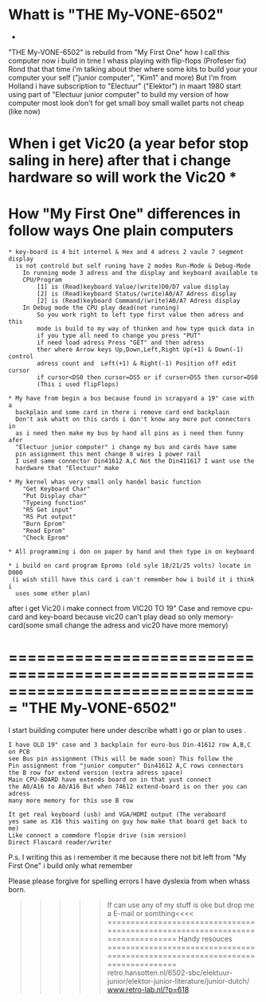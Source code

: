 
Whatt is "THE My-VONE-6502" 
===============================================================================
*
"THE My-VONE-6502" is rebuild from "My First One" how I call this computer now 
i build in time I whass playing with flip-flops (Profeser fix)
Rond that that time i'm talking about ther where some kits to build your your
computer your self ("junior computer", "Kim1" and more) But I'm from Holland i
have subscription to "Electuur" ("Elektor") in maart 1980 start using part of 
"Electuur junior computer" to build my version of how computer most look don't
for get small boy small wallet parts not cheap (like now) 

When i get Vic20 (a year befor stop saling in here) after that i change 
hardware so will work the Vic20 
*
===============================================================================
How "My First One" differences in follow ways One plain computers
===============================================================================
    * key-board is 4 bit internel & Hex and 4 adress 2 vaule 7 segment display
      is not controld but self runing have 2 modes Run-Mode & Debug-Mode
        In running mode 3 adress and the display and keyboard available to 
        CPU/Program
            [1] is (Read)keyboard Value/(write)D0/D7 value display
            [2] is (Read)keyboard Status/(write)A0/A7 Adress display
            [2] is (Read)keyboard Command/(write)A0/A7 Adress display
        In Debug mode the CPU play dead(not running) 
            So you work right to left type first value then adress and this 
            mode is build to my way of thinken and how type quick data in 
            if you type all need to change you press "PUT" 
            if need load adress Press "GET" and then adress
            ther where Arrow keys Up,Down,Left,Right Up(+1) & Down(-1) control
            adress count and  Left(+1) & Right(-1) Position off edit cursor
            if cursor<DS0 then cursor=DS5 or if cursor>DS5 then cursor=DS0 
            (This i used flipFlops)

    * My have from begin a bus because found in scrapyard a 19" case with a 
      backplain and some card in there i remove card end backplain
      Don't ask whatt on this cards i don't know any more put connectors in 
      as i need then make my bus by hand all pins as i need then funny afer 
      "Electuur junior computer" i change my bus and cards have same 
      pin assignment this ment change 8 wires 1 power rail 
      I used same connector Din41612 A,C Not the Din411617 I want use the 
      hardware that "Electuur" make 
    
    * My kernel whas very small only handel basic function 
        "Get Keyboard Char" 
        "Put Display char" 
        "Typeing function" 
        "RS Get input" 
        "RS Put output"
        "Burn Eprom" 
        "Read Eprom"
        "Check Eprom"  

    * All programming i don on paper by hand and then type in on keyboard

    * i build on card program Eproms (old syle 18/21/25 volts) locate in D000
     (i wish still have this card i can't remember how i build it i think i 
      uses some other plan)

after i get Vic20 i make connect from VIC20 TO 19" Case and remove cpu-card 
and key-board because vic20 can't play dead so only memory-card(some small 
change the adress and vic20 have more memory)

===============================================================================
"THE My-VONE-6502" 
===============================================================================
I start building computer here under describe whatt i go or plan to uses .

    I have OLD 19" case and 3 backplain for euro-bus Din-41612 row A,B,C on PCB
    see Bus pin assignment (This will be made soon) This follow the 
    Pin assignment from "junior computer" Din41612 A,C rows connectors 
    the B row for extend version (extra adress space)
    Main CPU-BOARD have extends board on in that yust connect 
    the A0/A16 to A0/A16 But when 74612 extend-board is on ther you can adress
    many more memory for this use B row

    It get real keyboard (usb) and VGA/HDMI output (The veraboard 
    yes same as X16 this waiting on guy how make that board get back to me) 
    Like connect a commdore flopie drive (sim version) 
    Direct Flascard reader/writer

P.s.
I writing this as i remember it me because there not bit left from "My First One" 
i build only what remember 

Please please forgive for spelling errors I have dyslexia from when whass born.


>>>>>If can use any of my stuff is oke but drop me a E-mail or somthing<<<<
===============================================================================
Handy resouces
===============================================================================
retro.hansotten.nl/6502-sbc/elektuur-junior/elektor-junior-literature/junior-dutch/
www.retro-lab.nl/?p=618
